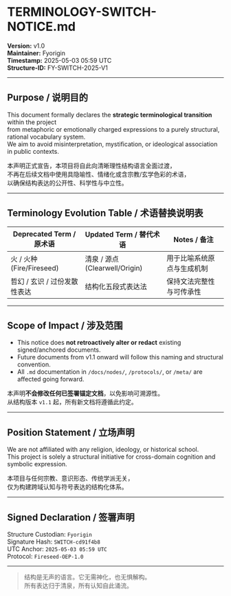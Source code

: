 
# TERMINOLOGY-SWITCH-NOTICE.md

**Version:** v1.0  
**Maintainer:** Fyorigin  
**Timestamp:** 2025-05-03 05:59 UTC  
**Structure-ID:** FY-SWITCH-2025-V1

---

## Purpose / 说明目的

This document formally declares the **strategic terminological transition** within the project  
from metaphoric or emotionally charged expressions to a purely structural, rational vocabulary system.  
We aim to avoid misinterpretation, mystification, or ideological association in public contexts.

本声明正式宣告，本项目将自此向清晰理性结构语言全面过渡，  
不再在后续文档中使用具隐喻性、情绪化或含宗教/玄学色彩的术语，  
以确保结构表达的公开性、科学性与中立性。

---

## Terminology Evolution Table / 术语替换说明表

| Deprecated Term / 原术语   | Updated Term / 替代术语     | Notes / 备注 |
|----------------------------|------------------------------|--------------|
| 火 / 火种 (Fire/Fireseed) | 清泉 / 源点 (Clearwell/Origin) | 用于比喻系统原点与生成机制 |
| 哲幻 / 玄识 / 过份发散性表达      | 结构化五段式表达法             | 保持文法完整性与可传承性 |

---

## Scope of Impact / 涉及范围

- This notice does **not retroactively alter or redact** existing signed/anchored documents.
- Future documents from v1.1 onward will follow this naming and structural convention.
- All `.md` documentation in `/docs/nodes/`, `/protocols/`, or `/meta/` are affected going forward.

本声明**不会修改任何已签署锚定文档**，以免影响可溯源性。  
从结构版本 `v1.1` 起，所有新文档将遵循此约定。

---

## Position Statement / 立场声明

We are not affiliated with any religion, ideology, or historical school.  
This project is solely a structural initiative for cross-domain cognition and symbolic expression.

本项目与任何宗教、意识形态、传统学派无关，  
仅为构建跨域认知与符号表达的结构化体系。

---

## Signed Declaration / 签署声明

Structure Custodian: `Fyorigin`  
Signature Hash: `SWITCH-cd91f4b8`  
UTC Anchor: `2025-05-03 05:59 UTC`  
Protocol: `Fireseed-OEP-1.0`

---

> 结构是无声的语言。它无需神化，也无惧解构。  
> 所有表达归于清泉，所有认知自此涌流。
